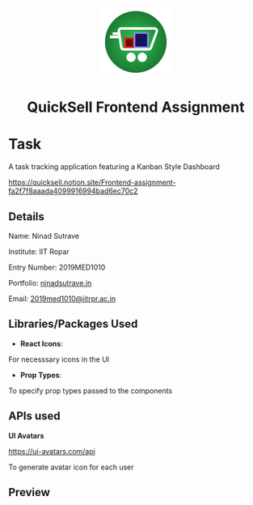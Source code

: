 <div align="center"><p align="center"><a href="https://quicksell.co/"><img src="./public/favicon.png" alt="QuickSell Logo" width="140px" /></a></p></div>

<h1 align="center">QuickSell Frontend Assignment</h1>

# Task
A task tracking application featuring a Kanban Style Dashboard

https://quicksell.notion.site/Frontend-assignment-fa2f7f8aaada4099916994bad6ec70c2

## Details
Name: Ninad Sutrave

Institute: IIT Ropar

Entry Number: 2019MED1010

Portfolio: [ninadsutrave.in](ninadsutrave.in)

Email: 2019med1010@iitrpr.ac.in

## Libraries/Packages Used
 - **React Icons**:

 For necesssary icons in the UI

 - **Prop Types**:

 To specify prop types passed to the components

 ## APIs used

 **UI Avatars**

 https://ui-avatars.com/api

 To generate avatar icon for each user

 ## Preview
